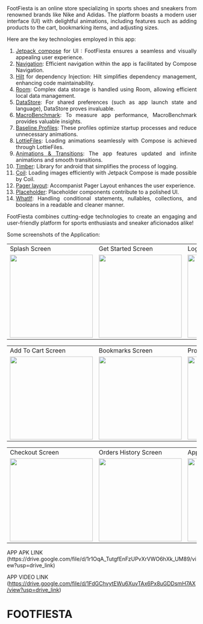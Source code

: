 <div align="justify">
FootFiesta is an online store specializing in sports shoes and sneakers from renowned brands like Nike and Adidas. The platform boasts a modern user interface (UI) with delightful animations, including features such as adding products to the cart, bookmarking items, and adjusting sizes.
 
 Here are the key technologies employed in this app:
 

  1.  [Jetpack compose](https://developer.android.com/jetpack/compose) for UI : FootFiesta ensures a seamless and visually appealing user experience.
  2.  [Navigation](https://developer.android.com/jetpack/compose/navigation): Efficient navigation within the app is facilitated by Compose Navigation.
  3.  [Hilt](https://developer.android.com/training/dependency-injection/hilt-jetpack) for dependency Injection: Hilt simplifies dependency management, enhancing code 
      maintainability.
  4.  [Room](https://developer.android.com/training/data-storage/room): Complex data storage is handled using Room, allowing efficient local 
      data management.
  5.  [DataStore](https://developer.android.com/topic/libraries/architecture/datastore): For shared preferences (such as app launch state and language), DataStore proves invaluable.
  6.  [MacroBenchmark](https://developer.android.com/topic/performance/benchmarking/macrobenchmark-overview): To measure app performance, MacroBenchmark provides valuable insights.
  7.  [Baseline Profiles](https://developer.android.com/topic/performance/baselineprofiles): These profiles optimize startup processes and reduce unnecessary animations.
  8.  [LottieFiles](https://github.com/airbnb/lottie/blob/master/android-compose.md): Loading animations seamlessly with Compose is achieved through LottieFiles.
  9.  [Animations & Transitions](https://developer.android.com/jetpack/compose/animation): The app features updated and infinite animations and smooth transitions.
  10. [Timber](https://github.com/JakeWharton/timber): Library for android that simplifies the process of logging.
  11. [Coil](https://coil-kt.github.io/coil/compose/): Loading images efficiently with Jetpack Compose is made possible by Coil.
  12. [Pager layout](https://google.github.io/accompanist/pager/): Accompanist Pager Layout enhances the user experience.
  13. [Placeholder](https://google.github.io/accompanist/placeholder/): Placeholder components contribute to a polished UI.
  14. [WhatIf](https://github.com/skydoves/WhatIf): Handling conditional statements, nullables, collections, and booleans in a readable and cleaner manner.
 
  FootFiesta combines cutting-edge technologies to create an engaging and user-friendly platform for sports enthusiasts and sneaker aficionados alike!

</div>

Some screenshots of the Application: 
<p align="center" float="left">
<table>
  <tr>
    <td>Splash Screen</td>
    <td>Get Started Screen</td>
    <td>Login Screen</td>
    <td>Home Screen</td>
  </tr>
  <tr>
    <td><img src="https://github.com/MuditAggarwal1/FOOTFIESTA/assets/135834440/40250a04-4cc9-4685-b399-a156d67b47dd" width="220"></td>
    <td><img src="https://github.com/MuditAggarwal1/FOOTFIESTA/assets/135834440/8f6b9717-c1b2-49d3-8f58-a05bad710696" width="220"></td>
    <td><img src="https://github.com/MuditAggarwal1/FOOTFIESTA/assets/135834440/f5b5f6c9-4b81-4d28-9f36-d85b5a6ce0c1" width="220"></td>
    <td><img src="https://github.com/MuditAggarwal1/FOOTFIESTA/assets/135834440/07e691e1-54e4-4309-a5c3-0550eaa7037c" width="220"></td>
  </tr>
 </table>
 <table>
  <tr>
    <td>Add To Cart Screen</td>
    <td>Bookmarks Screen</td>
    <td>Profile Screen</td>
    <td>Cart Screen</td>
  </tr>
  <tr>
    <td><img src="https://github.com/MuditAggarwal1/FOOTFIESTA/assets/135834440/b6e8e07d-f608-4f36-86ba-2f4c37f2d8ab" width="220"></td>
    <td><img src="https://github.com/MuditAggarwal1/FOOTFIESTA/assets/135834440/adb1aea3-8b77-49d7-9bbd-0e9a6f2c293a" width="220"></td>
    <td><img src="https://github.com/MuditAggarwal1/FOOTFIESTA/assets/135834440/87ba63dc-d85c-4766-96e2-47753d3f35db" width="220"></td>
    <td><img src="https://github.com/MuditAggarwal1/FOOTFIESTA/assets/135834440/65aa34fe-9d3b-4717-a1ec-5a76435ea458" width="220"></td>
  </tr>
 </table>
 </table>
 <table>
  <tr>
    <td>Checkout Screen</td>
    <td>Orders History Screen</td>
    <td>App Logo</td>
  </tr>
  <tr>
    <td><img src="https://github.com/MuditAggarwal1/FOOTFIESTA/assets/135834440/71ebd708-f73d-4d99-b2c9-fa10375faf52" width="220"></td>
    <td><img src="https://github.com/MuditAggarwal1/FOOTFIESTA/assets/135834440/18f968aa-c2c4-4ed4-8a3e-476e8e706e32" width="220"></td>
    <td><img src="https://github.com/MuditAggarwal1/FOOTFIESTA/assets/135834440/ac6f2fab-1800-4180-8157-989a57777611" width="220"></td>
  </tr>
 </table>
 </p>
 APP APK LINK  (https://drive.google.com/file/d/1r1OqA_TutgfEnFzUPvXrVWO6hXk_UM89/view?usp=drive_link)
 
 APP VIDEO LINK (https://drive.google.com/file/d/1FdGChvytEWu6XuvTAx6Px8uGDDsmH7AX/view?usp=drive_link)

 
# FOOTFIESTA
